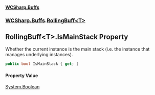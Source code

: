 #### [WCSharp\.Buffs](README.md 'README')
### [WCSharp\.Buffs](WCSharp.Buffs.md 'WCSharp\.Buffs').[RollingBuff&lt;T&gt;](WCSharp.Buffs.RollingBuff_T_.md 'WCSharp\.Buffs\.RollingBuff\<T\>')

## RollingBuff\<T\>\.IsMainStack Property

Whether the current instance is the main stack \(i\.e\. the instance that manages underlying instances\)\.

```csharp
public bool IsMainStack { get; }
```

#### Property Value
[System\.Boolean](https://learn.microsoft.com/en-us/dotnet/api/system.boolean 'System\.Boolean')